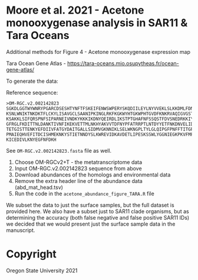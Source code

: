 # Moore et al. 2021 - Acetone monooxygenase analysis in SAR11 & Tara Oceans

Additional methods for Figure 4 - Acetone monooxygenase expression map

Tara Ocean Gene Atlas - https://tara-oceans.mio.osupytheas.fr/ocean-gene-atlas/

To generate the data:

Reference sequence:
```
>OM-RGC.v2.002142823
SGKDLGGTWYWNRYPGARCDSESHTYNFTFSKEIFENWSWPERYSKQDIILEYLNYVVEKLSLKKDMLFDNKVIKAHFDE
KSNLWNIKTNKDKTFLCKYLISAVGCLSAANIPKINGLRKFKGKWYHTGKWPHTGVDFKNKRVAQIGVGSTGIQLAPEIA
KSAKKLSIFQRSPNFSIPARNEIVNDKYKKKIKDNYQEIRDLIKSTPTGHAFNFSSQSTFDVSNEDRKKIYENGWQKGGL
GFRGLFKDITTNLDANKTIVNFIKEKVETTMLNKHYAKVVTDFNYPFATRRPTLNTDYYETFNKDNVELIDISKDSIKEI
TETGISTTENKYEFDIIVFATGYDAITGALLSIDMVGKNNIKLSELWKNGPLTYLGLQIPGFPNFFTITGPGSPSVLTNV
PMAIEQHVEFITDCISHMEKNKYSTIETNNDYSLKWREVIDKAVDETLIPESKSSWLYGGNIEGKPKVFMPYPSGLPKYK
KICEDIVLKNYEGFNFDKH
```
See `OM-RGC.v2.002142823.fasta` file as well.

1. Choose OM-RGCv2+T - the metatranscriptome data
2. Input OM-RGC.v2.002142823 sequence from above
3. Download abundances of the homologs and environmental data
4. Remove the extra header line of the abundance data (abd_mat_head.tsv)
5. Run the code in the `acetone_abundance_figure_TARA.R` file

We subset the data to just the surface samples, but the full dataset is provided
here. We also have a subset just to SAR11 clade organisms, but as determining
the accuracy (both false negative and false positive SAR11 IDs) we decided that
we would present just the surface sample data in the manuscript.

# Copyright
Oregon State University 2021
